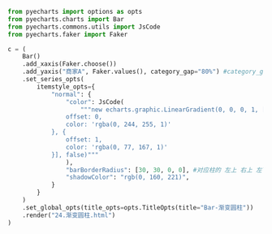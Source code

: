 
<BlogInfo id="129" title="49.渐变圆柱" author="白日梦想猿" pv=0 read_times=0 pre_cost_time=0分45秒 category="pyecharts学习" tag_list="['pyecharts学习']" create_time="2021.01.22 13:53:04" update_time="2021.01.22 13:57:15" />

```python
from pyecharts import options as opts
from pyecharts.charts import Bar
from pyecharts.commons.utils import JsCode
from pyecharts.faker import Faker

c = (
    Bar()
    .add_xaxis(Faker.choose())
    .add_yaxis("商家A", Faker.values(), category_gap="80%") #category_gap：控制柱间距
    .set_series_opts(
        itemstyle_opts={
            "normal": {
                "color": JsCode(
                    """new echarts.graphic.LinearGradient(0, 0, 0, 1, [{
                offset: 0,
                color: 'rgba(0, 244, 255, 1)'
            }, {
                offset: 1,
                color: 'rgba(0, 77, 167, 1)'
            }], false)"""
                ),
                "barBorderRadius": [30, 30, 0, 0], #对应柱的 左上 右上 左下 右下
                "shadowColor": "rgb(0, 160, 221)",
            }
        }
    )
    .set_global_opts(title_opts=opts.TitleOpts(title="Bar-渐变圆柱"))
    .render("24.渐变圆柱.html")
)

```
